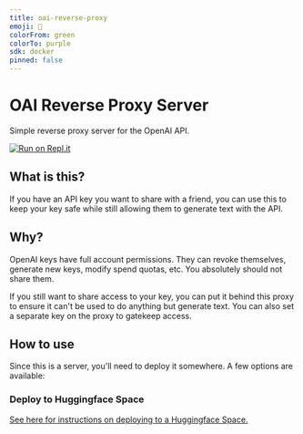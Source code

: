 ```yaml
---
title: oai-reverse-proxy
emoji: 🔁
colorFrom: green
colorTo: purple
sdk: docker
pinned: false
---
```

<!-- -->
# OAI Reverse Proxy Server

Simple reverse proxy server for the OpenAI API.

[![Run on Repl.it](https://replit.com/badge/github/nai-degen/oai-reverse-proxy)](https://replit.com/new/github/nai-degen/oai-reverse-proxy)

## What is this?
If you have an API key you want to share with a friend, you can use this to keep your key safe while still allowing them to generate text with the API.

## Why?
OpenAI keys have full account permissions. They can revoke themselves, generate new keys, modify spend quotas, etc. You absolutely should not share them.

If you still want to share access to your key, you can put it behind this proxy to ensure it can't be used to do anything but generate text.  You can also set a separate key on the proxy to gatekeep access.

## How to use
Since this is a server, you'll need to deploy it somewhere.  A few options are available:

### Deploy to Huggingface Space
[See here for instructions on deploying to a Huggingface Space.](./docs/huggingface.md)

